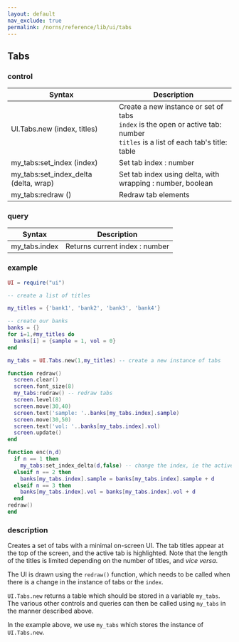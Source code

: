 ```yaml
---
layout: default
nav_exclude: true
permalink: /norns/reference/lib/ui/tabs
---
```


## Tabs

### control

| Syntax                                  | Description                                            |
| --------------------------------------- | ------------------------------------------------------ |
| UI.Tabs.new (index, titles)      | Create a new instance or set of tabs <br> `index` is the open or active tab: number <br> `titles` is a list of each tab's title: table                               |
| my_tabs:set_index (index)             | Set tab index  : number |
| my_tabs:set_index_delta (delta, wrap) | Set tab index using delta, with wrapping : number, boolean |
| my_tabs:redraw ()                     | Redraw tab elements                             |

### query

| Syntax        | Description                            |
| ------------- | -------------------------------------- |
| my_tabs.index     | Returns current index : number         |

### example

```lua
UI = require("ui")

-- create a list of titles

my_titles = {'bank1', 'bank2', 'bank3', 'bank4'}

-- create our banks 
banks = {}
for i=1,#my_titles do
  banks[i] = {sample = 1, vol = 0}
end

my_tabs = UI.Tabs.new(1,my_titles) -- create a new instance of tabs 

function redraw()
  screen.clear()
  screen.font_size(8)
  my_tabs:redraw() -- redraw tabs
  screen.level(8)
  screen.move(30,40)
  screen.text('sample: '..banks[my_tabs.index].sample)
  screen.move(30,50)
  screen.text('vol: '..banks[my_tabs.index].vol)
  screen.update()
end

function enc(n,d)
  if n == 1 then
    my_tabs:set_index_delta(d,false) -- change the index, ie the active tab
  elseif n == 2 then
    banks[my_tabs.index].sample = banks[my_tabs.index].sample + d
  elseif n == 3 then
    banks[my_tabs.index].vol = banks[my_tabs.index].vol + d
  end
redraw()
end
```

### description

Creates a set of tabs with a minimal on-screen UI. The tab titles appear at the top of the screen, and the active tab is highlighted. Note that the length of the titles is limited depending on the number of titles, and *vice versa*.

The UI is drawn using the `redraw()` function, which needs to be called when there is a change in the instance of tabs or the `index`.

`UI.Tabs.new` returns a table which should be stored in a variable `my_tabs`. The various other controls and queries can then be called using `my_tabs` in the manner described above. 

In the example above, we use `my_tabs` which stores the instance of `UI.Tabs.new`.



